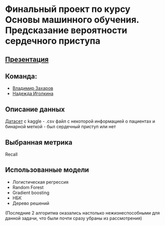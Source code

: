 # Финальный проект по курсу Основы машинного обучения. Предсказание вероятности сердечного приступа
## [Презентация](https://docs.google.com/presentation/d/1bgX-OVK_gTpXELF5N_wmwU37E5R-E_oQmdHh90SPSVU/edit?usp=sharing)
## Команда:
* [Владимир Захаров](https://github.com/yv0vaa)
* [Надежда Иголкина](https://github.com/nad-igolki)
## Описание данных 
[Датасет](https://www.kaggle.com/datasets/kamilpytlak/personal-key-indicators-of-heart-disease/data) с kaggle - .csv файл с некоторой информацией о пациентах и бинарной меткой - был сердечный приступ или нет
## Выбранная метрика
Recall
## Использованные модели
- Логистическая регрессия
- Random Forest
- Gradient boosting
- НБК
- Дерево решений

(Последние 2 алгоритма оказались настолько нежизнеспособными для данной задачи, что были почти сразу убраны из рассмотрения)
